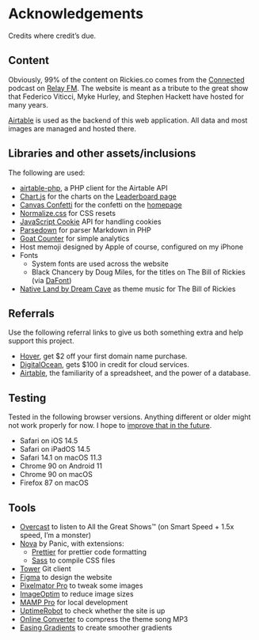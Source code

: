 # Acknowledgements

Credits where credit’s due.

## Content

Obviously, 99% of the content on Rickies.co comes from the [Connected](https://relay.fm/connected) podcast on [Relay FM](https://relay.fm). The website is meant as a tribute to the great show that Federico Viticci, Myke Hurley, and Stephen Hackett have hosted for many years.

[Airtable](https://airtable.com) is used as the backend of this web application. All data and most images are managed and hosted there.

## Libraries and other assets/inclusions

The following are used:

-   [airtable-php](https://github.com/sleiman/airtable-php), a PHP client for the Airtable API
-   [Chart.js](https://www.chartjs.org) for the charts on the [Leaderboard page](https://rickies.co/leaderboard)
-   [Canvas Confetti](https://github.com/catdad/canvas-confetti) for the confetti on the [homepage](https://rickies.co/)
-   [Normalize.css](https://necolas.github.io/normalize.css/) for CSS resets
-   [JavaScript Cookie](https://github.com/js-cookie/js-cookie) API for handling cookies
-   [Parsedown](https://parsedown.org) for parser Markdown in PHP
-   [Goat Counter](https://www.goatcounter.com/) for simple analytics
-   Host memoji designed by Apple of course, configured on my iPhone
-   Fonts
    -   System fonts are used across the website
    -   Black Chancery by Doug Miles, for the titles on The Bill of Rickies (via [DaFont](https://www.dafont.com/black-chancery.font))
-   [Native Land by Dream Cave](https://www.youtube.com/watch?v=0AnFfbTupEU) as theme music for The Bill of Rickies

## Referrals

Use the following referral links to give us both something extra and help support this project.

-   [Hover](https://hover.com/RPxkv2lK), get $2 off your first domain name purchase.
-   [DigitalOcean](https://m.do.co/c/c931041cf4fc), gets $100 in credit for cloud services.
-   [Airtable](https://airtable.com/invite/r/srbbQalO), the familiarity of a spreadsheet, and the power of a database.

## Testing

Tested in the following browser versions. Anything different or older might not work properly for now. I hope to [improve that in the future](Roadmap.md).

-   Safari on iOS 14.5
-   Safari on iPadOS 14.5
-   Safari 14.1 on macOS 11.3
-   Chrome 90 on Android 11
-   Chrome 90 on macOS
-   Firefox 87 on macOS

## Tools

-   [Overcast](https://overcast.fm/) to listen to All the Great Shows™ (on Smart Speed + 1.5x speed, I’m a monster)
-   [Nova](https://nova.app) by Panic, with extensions:
    -   [Prettier](https://extensions.panic.com/extensions/alexanderweiss/alexanderweiss.prettier/) for prettier code formatting
    -   [Sass](https://extensions.panic.com/extensions/vinecode/vinecode.Sass/) to compile CSS files
-   [Tower](https://www.git-tower.com/mac) Git client
-   [Figma](https://figma.com) to design the website
-   [Pixelmator Pro](https://www.pixelmator.com/pro/) to tweak some images
-   [ImageOptim](https://imageoptim.com/mac) to reduce image sizes
-   [MAMP Pro](https://www.mamp.info/en/mamp-pro/mac/) for local development
-   [UptimeRobot](https://uptimerobot.com/) to check whether the site is up
-   [Online Converter](https://www.onlineconverter.com/compress-mp3) to compress the theme song MP3
-   [Easing Gradients](https://larsenwork.com/easing-gradients/) to create smoother gradients
